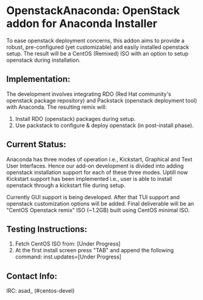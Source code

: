 # OpenstackAnaconda: OpenStack addon for Anaconda Installer

To ease openstack deployment concerns, this addon aims to provide a robust, pre-configured (yet customizable) and easily installed openstack setup. The result will be a CentOS (Remixed) ISO
with an option to setup openstack during installation. 

## Implementation:

The development involves integrating RDO (Red Hat community's openstack package repository) and Packstack (openstack deployment tool) with Anaconda. The resulting remix will:

1. Install RDO (openstack) packages during setup.
2. Use packstack to configure & deploy openstack (in post-install phase).

## Current Status:

Anaconda has three modes of operation i.e., Kickstart, Graphical and Text User Interfaces. Hence our add-on development is divided into adding openstack installation support for each of these three modes. 
Uptill now Kickstart support has been implemented i.e., user is able to install openstack through a kickstart file during setup.

Currently GUI support is being developed. After that TUI support and openstack customization options will be added.
Final deliverable will be an "CentOS Openstack remix" ISO (~1.2GB) built using CentOS minimal ISO.

## Testing Instructions:
1. Fetch CentOS ISO from: [Under Progress]
2. At the first install screen press "TAB" and append the following command: inst.updates=[Under Progress]

## Contact Info:
IRC: asad_ (#centos-devel)

 

 
